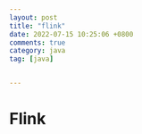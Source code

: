 ```yaml
---
layout: post
title: "flink"
date: 2022-07-15 10:25:06 +0800
comments: true
category: java
tag: [java]


---
```


# Flink










